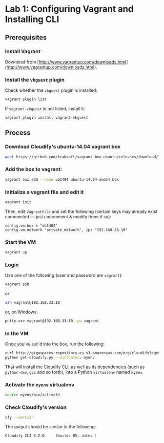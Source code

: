 # Lab 1: Configuring Vagrant and Installing CLI

## Prerequisites

### Install Vagrant
Download from [http://www.vagrantup.com/downloads.html](http://www.vagrantup.com/downloads.html).

### Install the `vbguest` plugin
Check whether the `vbguest` plugin is installed:

```bash
vagrant plugin list
```

If `vagrant-vbguest` is not listed, install it:

```bash
vagrant plugin install vagrant-vbguest
```

## Process

### Download Cloudify's ubuntu-14.04 vagrant box

```bash
wget https://github.com/kraksoft/vagrant-box-ubuntu/releases/download/14.04/ubuntu-14.04-amd64.box
```

### Add the box to vagrant:

```bash
vagrant box add --name ub1404 ubuntu-14.04-amd64.box
```

### Initialize a vagrant file and edit it

```bash
vagrant init
```

Then, edit `Vagrantfile` and set the following (certain keys may already exist commented — just uncomment & modify them if so):

```
config.vm.box = "ub1404"
config.vm.network "private_network", ip: "192.168.33.10"
```

### Start the VM

```bash
vagrant up
```

### Login

Use one of the following (user and password are `vagrant`):

```bash
vagrant ssh
```

or

```bash
ssh vagrant@192.168.33.10
```

or, on Windows:

```bat
putty.exe vagrant@192.168.33.10 -pw vagrant
```

### In the VM

Once you've `ssh`'d into the box, run the following:

```bash
curl http://gigaspaces-repository-eu.s3.amazonaws.com/org/cloudify3/get-cloudify.py -o get-cloudify.py
python get-cloudify.py --virtualenv myenv
```

That will install the Cloudify CLI, as well as its dependencies (such as `python-dev`, `gcc` and so forth), into a Python `virtualenv` named `myenv`.

### Activate the `myenv` virtualenv

```bash
source myenv/bin/activate
```

### Check Cloudify's version

```bash
cfy --version
```

The output should be similar to the following:

```
Cloudify CLI 3.2.0     (build: 85, date: )
```